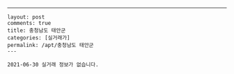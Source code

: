 ---
    layout: post
    comments: true
    title: 충청남도 태안군
    categories: [실거래가]
    permalink: /apt/충청남도 태안군
    ---

    2021-06-30 실거래 정보가 없습니다.

    